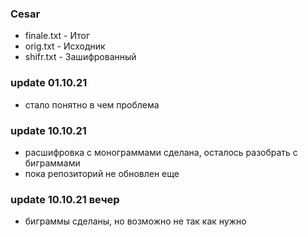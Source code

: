 ### Cesar
- finale.txt - Итог
- orig.txt - Исходник
- shifr.txt - Зашифрованный
### update 01.10.21
- стало понятно в чем проблема
### update 10.10.21
- расшифровка с монограммами сделана, осталось разобрать с биграммами
- пока репозиторий не обновлен еще
### update 10.10.21 вечер
- биграммы сделаны, но возможно не так как нужно
